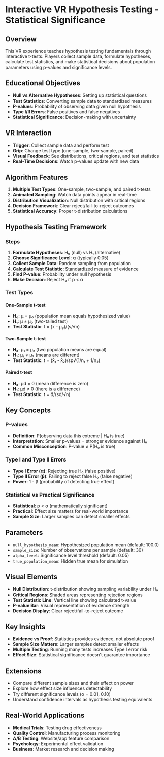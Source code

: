 # Interactive VR Hypothesis Testing - Statistical Significance

## Overview
This VR experience teaches hypothesis testing fundamentals through interactive t-tests. Players collect sample data, formulate hypotheses, calculate test statistics, and make statistical decisions about population parameters using p-values and significance levels.

## Educational Objectives
- **Null vs Alternative Hypotheses**: Setting up statistical questions
- **Test Statistics**: Converting sample data to standardized measures
- **P-values**: Probability of observing data given null hypothesis
- **Type I/II Errors**: False positives and false negatives
- **Statistical Significance**: Decision-making with uncertainty

## VR Interaction
- **Trigger**: Collect sample data and perform test
- **Grip**: Change test type (one-sample, two-sample, paired)
- **Visual Feedback**: See distributions, critical regions, and test statistics
- **Real-Time Decisions**: Watch p-values update with new data

## Algorithm Features
1. **Multiple Test Types**: One-sample, two-sample, and paired t-tests
2. **Animated Sampling**: Watch data points appear in real-time
3. **Distribution Visualization**: Null distribution with critical regions
4. **Decision Framework**: Clear reject/fail-to-reject outcomes
5. **Statistical Accuracy**: Proper t-distribution calculations

## Hypothesis Testing Framework

### Steps
1. **Formulate Hypotheses**: H₀ (null) vs H₁ (alternative)
2. **Choose Significance Level**: α (typically 0.05)
3. **Collect Sample Data**: Random sampling from population
4. **Calculate Test Statistic**: Standardized measure of evidence
5. **Find P-value**: Probability under null hypothesis
6. **Make Decision**: Reject H₀ if p < α

### Test Types

#### One-Sample t-test
- **H₀**: μ = μ₀ (population mean equals hypothesized value)
- **H₁**: μ ≠ μ₀ (two-tailed test)
- **Test Statistic**: t = (x̄ - μ₀)/(s/√n)

#### Two-Sample t-test
- **H₀**: μ₁ = μ₂ (two population means are equal)
- **H₁**: μ₁ ≠ μ₂ (means are different)
- **Test Statistic**: t = (x̄₁ - x̄₂)/sp√(1/n₁ + 1/n₂)

#### Paired t-test
- **H₀**: μd = 0 (mean difference is zero)
- **H₁**: μd ≠ 0 (there is a difference)
- **Test Statistic**: t = d̄/(sd/√n)

## Key Concepts

### P-values
- **Definition**: P(observing data this extreme | H₀ is true)
- **Interpretation**: Smaller p-values = stronger evidence against H₀
- **Common Misconception**: P-value ≠ P(H₀ is true)

### Type I and Type II Errors
- **Type I Error (α)**: Rejecting true H₀ (false positive)
- **Type II Error (β)**: Failing to reject false H₀ (false negative)
- **Power**: 1 - β (probability of detecting true effect)

### Statistical vs Practical Significance
- **Statistical**: p < α (mathematically significant)
- **Practical**: Effect size matters for real-world importance
- **Sample Size**: Larger samples can detect smaller effects

## Parameters
- `null_hypothesis_mean`: Hypothesized population mean (default: 100.0)
- `sample_size`: Number of observations per sample (default: 30)
- `alpha_level`: Significance level threshold (default: 0.05)
- `true_population_mean`: Hidden true mean for simulation

## Visual Elements
- **Null Distribution**: t-distribution showing sampling variability under H₀
- **Critical Regions**: Shaded areas representing rejection regions
- **Test Statistic Line**: Vertical line showing calculated t-value
- **P-value Bar**: Visual representation of evidence strength
- **Decision Display**: Clear reject/fail-to-reject outcome

## Key Insights
- **Evidence vs Proof**: Statistics provides evidence, not absolute proof
- **Sample Size Matters**: Larger samples detect smaller effects
- **Multiple Testing**: Running many tests increases Type I error risk
- **Effect Size**: Statistical significance doesn't guarantee importance

## Extensions
- Compare different sample sizes and their effect on power
- Explore how effect size influences detectability
- Try different significance levels (α = 0.01, 0.10)
- Understand confidence intervals as hypothesis testing equivalents

## Real-World Applications
- **Medical Trials**: Testing drug effectiveness
- **Quality Control**: Manufacturing process monitoring
- **A/B Testing**: Website/app feature comparison  
- **Psychology**: Experimental effect validation
- **Business**: Market research and decision making